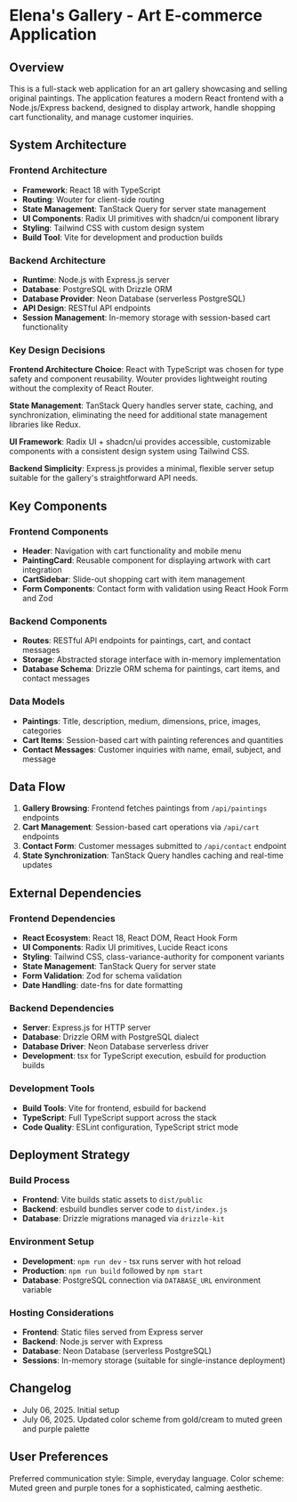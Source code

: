 # Elena's Gallery - Art E-commerce Application

## Overview

This is a full-stack web application for an art gallery showcasing and selling original paintings. The application features a modern React frontend with a Node.js/Express backend, designed to display artwork, handle shopping cart functionality, and manage customer inquiries.

## System Architecture

### Frontend Architecture
- **Framework**: React 18 with TypeScript
- **Routing**: Wouter for client-side routing
- **State Management**: TanStack Query for server state management
- **UI Components**: Radix UI primitives with shadcn/ui component library
- **Styling**: Tailwind CSS with custom design system
- **Build Tool**: Vite for development and production builds

### Backend Architecture
- **Runtime**: Node.js with Express.js server
- **Database**: PostgreSQL with Drizzle ORM
- **Database Provider**: Neon Database (serverless PostgreSQL)
- **API Design**: RESTful API endpoints
- **Session Management**: In-memory storage with session-based cart functionality

### Key Design Decisions

**Frontend Architecture Choice**: React with TypeScript was chosen for type safety and component reusability. Wouter provides lightweight routing without the complexity of React Router.

**State Management**: TanStack Query handles server state, caching, and synchronization, eliminating the need for additional state management libraries like Redux.

**UI Framework**: Radix UI + shadcn/ui provides accessible, customizable components with a consistent design system using Tailwind CSS.

**Backend Simplicity**: Express.js provides a minimal, flexible server setup suitable for the gallery's straightforward API needs.

## Key Components

### Frontend Components
- **Header**: Navigation with cart functionality and mobile menu
- **PaintingCard**: Reusable component for displaying artwork with cart integration
- **CartSidebar**: Slide-out shopping cart with item management
- **Form Components**: Contact form with validation using React Hook Form and Zod

### Backend Components
- **Routes**: RESTful API endpoints for paintings, cart, and contact messages
- **Storage**: Abstracted storage interface with in-memory implementation
- **Database Schema**: Drizzle ORM schema for paintings, cart items, and contact messages

### Data Models
- **Paintings**: Title, description, medium, dimensions, price, images, categories
- **Cart Items**: Session-based cart with painting references and quantities
- **Contact Messages**: Customer inquiries with name, email, subject, and message

## Data Flow

1. **Gallery Browsing**: Frontend fetches paintings from `/api/paintings` endpoints
2. **Cart Management**: Session-based cart operations via `/api/cart` endpoints
3. **Contact Form**: Customer messages submitted to `/api/contact` endpoint
4. **State Synchronization**: TanStack Query handles caching and real-time updates

## External Dependencies

### Frontend Dependencies
- **React Ecosystem**: React 18, React DOM, React Hook Form
- **UI Components**: Radix UI primitives, Lucide React icons
- **Styling**: Tailwind CSS, class-variance-authority for component variants
- **State Management**: TanStack Query for server state
- **Form Validation**: Zod for schema validation
- **Date Handling**: date-fns for date formatting

### Backend Dependencies
- **Server**: Express.js for HTTP server
- **Database**: Drizzle ORM with PostgreSQL dialect
- **Database Driver**: Neon Database serverless driver
- **Development**: tsx for TypeScript execution, esbuild for production builds

### Development Tools
- **Build Tools**: Vite for frontend, esbuild for backend
- **TypeScript**: Full TypeScript support across the stack
- **Code Quality**: ESLint configuration, TypeScript strict mode

## Deployment Strategy

### Build Process
- **Frontend**: Vite builds static assets to `dist/public`
- **Backend**: esbuild bundles server code to `dist/index.js`
- **Database**: Drizzle migrations managed via `drizzle-kit`

### Environment Setup
- **Development**: `npm run dev` - tsx runs server with hot reload
- **Production**: `npm run build` followed by `npm start`
- **Database**: PostgreSQL connection via `DATABASE_URL` environment variable

### Hosting Considerations
- **Frontend**: Static files served from Express server
- **Backend**: Node.js server with Express
- **Database**: Neon Database (serverless PostgreSQL)
- **Sessions**: In-memory storage (suitable for single-instance deployment)

## Changelog
- July 06, 2025. Initial setup
- July 06, 2025. Updated color scheme from gold/cream to muted green and purple palette

## User Preferences

Preferred communication style: Simple, everyday language.
Color scheme: Muted green and purple tones for a sophisticated, calming aesthetic.